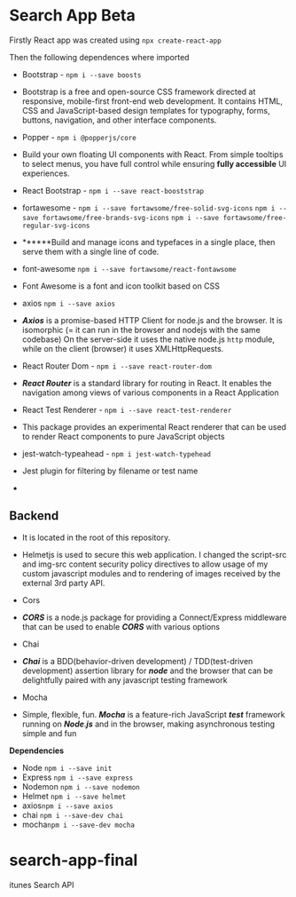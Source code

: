 # Search App Beta

Firstly React app was created using
`npx create-react-app`

Then the following dependences where imported

- Bootstrap - `npm i --save boosts`
- Bootstrap is a free and open-source CSS framework directed at responsive, mobile-first front-end web development. It contains HTML, CSS and JavaScript-based design templates for typography, forms, buttons, navigation, and other interface components.

- Popper - `npm i @popperjs/core`
- Build your own floating UI components with React. From simple tooltips to select menus, you have full control while ensuring **fully accessible** UI experiences.

- React Bootstrap - `npm i --save react-booststrap`

- fortawesome - `npm i --save fortawsome/free-solid-svg-icons`  `npm i --save fortawsome/free-brands-svg-icons` `npm i --save fortawsome/free-regular-svg-icons`
- ******Build and manage icons and typefaces in a single place, then serve them with a single line of code.
- font-awesome `npm i --save fortawsome/react-fontawsome`
- Font Awesome is a font and icon toolkit based on CSS

- axios `npm i --save axios`
- ***Axios*** is a promise-based HTTP Client for node.js and the browser. It is isomorphic (= it can run in the browser and nodejs with the same codebase) On the server-side it uses the native node.js `http` module, while on the client (browser) it uses XMLHttpRequests.

- React Router Dom - `npm i --save react-router-dom`
- ***React Router*** is a standard library for routing in React. It enables the navigation among views of various components in a React Application
- React Test Renderer - `npm i --save react-test-renderer`
- This package provides an experimental React renderer that can be used to render React components to pure JavaScript objects

- jest-watch-typeahead - `npm i jest-watch-typehead`
- Jest plugin for filtering by filename or test name

- 

## **Backend**

- It is located in the root of this repository.

- Helmetjs is used to secure this web application. I changed the script-src and img-src content security policy directives to allow usage of my custom javascript modules and to rendering of images received by the external 3rd party API.
- Cors
- ***CORS*** is a node.js package for providing a Connect/Express middleware that can be used to enable ***CORS*** with various options
- Chai
- ***Chai*** is a BDD(behavior-driven development) / TDD(test-driven development) assertion library for ***node*** and the browser that can be delightfully paired with any javascript testing framework
- Mocha
- Simple, flexible, fun. ***Mocha*** is a feature-rich JavaScript ***test*** framework running on ***Node***.***js*** and in the browser, making asynchronous testing simple and fun

**Dependencies**

- Node `npm i --save init`
- Express `npm i --save express`
- Nodemon `npm i --save nodemon`
- Helmet `npm i --save helmet`
- axios`npm i --save axios`
- chai `npm i --save-dev chai`
- mocha`npm i --save-dev mocha`

# search-app-final
itunes Search API

